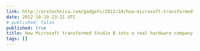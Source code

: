 ```yaml
---
link: http://arstechnica.com/gadgets/2012/10/how-microsoft-transformed-studio-b-into-a-real-hardware-company/
date: 2012-10-19 23:21 UTC
# published: false
published: true
title: How Microsoft transformed Studio B into a real hardware company | Ars Technica
tags: []
---
```



